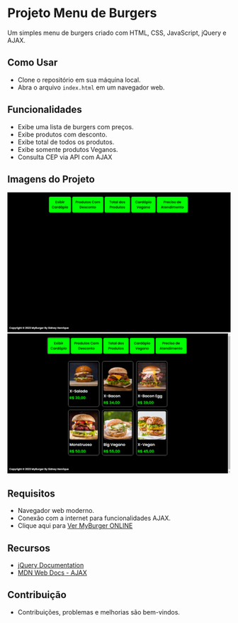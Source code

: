 # Projeto Menu de Burgers

Um simples menu de burgers criado com HTML, CSS, JavaScript, jQuery e AJAX.

## Como Usar

* Clone o repositório em sua máquina local.
* Abra o arquivo `index.html` em um navegador web.

## Funcionalidades

* Exibe uma lista de burgers com preços.
* Exibe produtos com desconto.
* Exibe total de todos os produtos.
* Exibe somente produtos Veganos.
* Consulta CEP via API com AJAX

## Imagens do Projeto

<img src="./assets/project-prints/Myburger.png">

<img src="./assets/project-prints/products-menu.png">

## Requisitos

* Navegador web moderno.
* Conexão com a internet para funcionalidades AJAX.
* Clique aqui para
<a href="https://sidneyhenriquedev.github.io/myburger">Ver MyBurger ONLINE</a>

## Recursos

* [jQuery Documentation](https://api.jquery.com/)
* [MDN Web Docs - AJAX](https://developer.mozilla.org/en-US/docs/Web/Guide/AJAX)

## Contribuição

* Contribuições, problemas e melhorias são bem-vindos.

